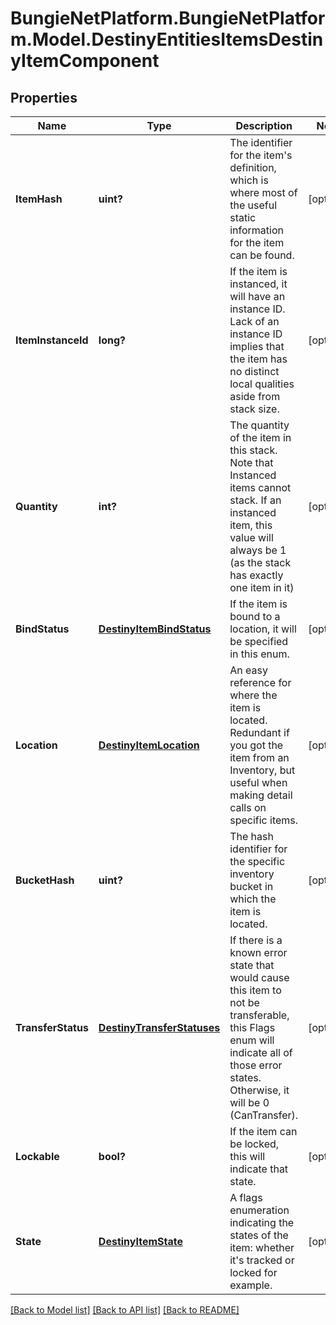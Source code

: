 # BungieNetPlatform.BungieNetPlatform.Model.DestinyEntitiesItemsDestinyItemComponent
## Properties

Name | Type | Description | Notes
------------ | ------------- | ------------- | -------------
**ItemHash** | **uint?** | The identifier for the item&#39;s definition, which is where most of the useful static information for the item can be found. | [optional] 
**ItemInstanceId** | **long?** | If the item is instanced, it will have an instance ID. Lack of an instance ID implies that the item has no distinct local qualities aside from stack size. | [optional] 
**Quantity** | **int?** | The quantity of the item in this stack. Note that Instanced items cannot stack. If an instanced item, this value will always be 1 (as the stack has exactly one item in it) | [optional] 
**BindStatus** | [**DestinyItemBindStatus**](DestinyItemBindStatus.md) | If the item is bound to a location, it will be specified in this enum. | [optional] 
**Location** | [**DestinyItemLocation**](DestinyItemLocation.md) | An easy reference for where the item is located. Redundant if you got the item from an Inventory, but useful when making detail calls on specific items. | [optional] 
**BucketHash** | **uint?** | The hash identifier for the specific inventory bucket in which the item is located. | [optional] 
**TransferStatus** | [**DestinyTransferStatuses**](DestinyTransferStatuses.md) | If there is a known error state that would cause this item to not be transferable, this Flags enum will indicate all of those error states. Otherwise, it will be 0 (CanTransfer). | [optional] 
**Lockable** | **bool?** | If the item can be locked, this will indicate that state. | [optional] 
**State** | [**DestinyItemState**](DestinyItemState.md) | A flags enumeration indicating the states of the item: whether it&#39;s tracked or locked for example. | [optional] 

[[Back to Model list]](../README.md#documentation-for-models) [[Back to API list]](../README.md#documentation-for-api-endpoints) [[Back to README]](../README.md)

